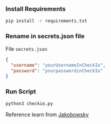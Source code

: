 ### Install Requirements

```sh
pip install -r requirements.txt
```

### Rename in secrets.json file

File `secrets.json`

```json
{
  "username": "yourUsernameInCheckIo",
  "password": "yourpasswordinCheckIo"
}
```

### Run Script

```buildoutcfg
python3 checkio.py
```

Reference learn from [Jakobowsky](https://youtu.be/_3gL1zOrmik)
